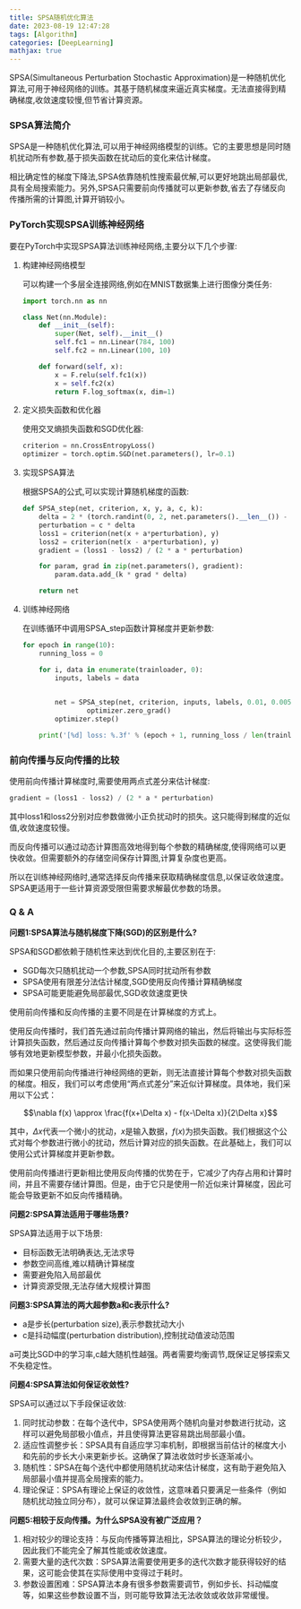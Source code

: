 ```yaml
---
title: SPSA随机优化算法
date: 2023-08-19 12:47:28
tags: [Algorithm]
categories: [DeepLearning]
mathjax: true
---
```


SPSA(Simultaneous Perturbation Stochastic Approximation)是一种随机优化算法,可用于神经网络的训练。其基于随机梯度来逼近真实梯度。无法直接得到精确梯度,收敛速度较慢,但节省计算资源。

<!-- more -->

### SPSA算法简介

SPSA是一种随机优化算法,可以用于神经网络模型的训练。它的主要思想是同时随机扰动所有参数,基于损失函数在扰动后的变化来估计梯度。

相比确定性的梯度下降法,SPSA依靠随机性搜索最优解,可以更好地跳出局部最优,具有全局搜索能力。另外,SPSA只需要前向传播就可以更新参数,省去了存储反向传播所需的计算图,计算开销较小。

### PyTorch实现SPSA训练神经网络

要在PyTorch中实现SPSA算法训练神经网络,主要分以下几个步骤:

1. 构建神经网络模型
   
    可以构建一个多层全连接网络,例如在MNIST数据集上进行图像分类任务:
    
    ```python
    import torch.nn as nn
    
    class Net(nn.Module):
        def __init__(self):
            super(Net, self).__init__()
            self.fc1 = nn.Linear(784, 100)
            self.fc2 = nn.Linear(100, 10)
    
        def forward(self, x):
            x = F.relu(self.fc1(x))
            x = self.fc2(x)
            return F.log_softmax(x, dim=1)
    
    ```
    
2. 定义损失函数和优化器
   
    使用交叉熵损失函数和SGD优化器:
    
    ```python
    criterion = nn.CrossEntropyLoss()
    optimizer = torch.optim.SGD(net.parameters(), lr=0.1)
    ```
    
3. 实现SPSA算法
   
    根据SPSA的公式,可以实现计算随机梯度的函数:
    
    ```python
    def SPSA_step(net, criterion, x, y, a, c, k):
        delta = 2 * (torch.randint(0, 2, net.parameters().__len__()) - 0.5)
        perturbation = c * delta
        loss1 = criterion(net(x + a*perturbation), y)
        loss2 = criterion(net(x - a*perturbation), y)
        gradient = (loss1 - loss2) / (2 * a * perturbation)
    
        for param, grad in zip(net.parameters(), gradient):
            param.data.add_(k * grad * delta)
    
        return net
    ```
    
4. 训练神经网络
   
    在训练循环中调用SPSA_step函数计算梯度并更新参数:
    
    ```python
    for epoch in range(10):
        running_loss = 0
    
        for i, data in enumerate(trainloader, 0):
            inputs, labels = data
            
    
            net = SPSA_step(net, criterion, inputs, labels, 0.01, 0.005, 0.01)
    				optimizer.zero_grad()
            optimizer.step()
    
        print('[%d] loss: %.3f' % (epoch + 1, running_loss / len(trainloader)))
    
    ```
    

### 前向传播与反向传播的比较

使用前向传播计算梯度时,需要使用两点式差分来估计梯度:

```python
gradient = (loss1 - loss2) / (2 * a * perturbation)
```

其中loss1和loss2分别对应参数做微小正负扰动时的损失。这只能得到梯度的近似值,收敛速度较慢。

而反向传播可以通过动态计算图高效地得到每个参数的精确梯度,使得网络可以更快收敛。但需要额外的存储空间保存计算图,计算复杂度也更高。

所以在训练神经网络时,通常选择反向传播来获取精确梯度信息,以保证收敛速度。SPSA更适用于一些计算资源受限但需要求解最优参数的场景。

### Q & A

**问题1:SPSA算法与随机梯度下降(SGD)的区别是什么?**

SPSA和SGD都依赖于随机性来达到优化目的,主要区别在于:

- SGD每次只随机扰动一个参数,SPSA同时扰动所有参数
- SPSA使用有限差分法估计梯度,SGD使用反向传播计算精确梯度
- SPSA可能更能避免局部最优,SGD收敛速度更快

使用前向传播和反向传播的主要不同是在计算梯度的方式上。

使用反向传播时，我们首先通过前向传播计算网络的输出，然后将输出与实际标签计算损失函数，然后通过反向传播计算每个参数对损失函数的梯度。这使得我们能够有效地更新模型参数，并最小化损失函数。

而如果只使用前向传播进行神经网络的更新，则无法直接计算每个参数对损失函数的梯度。相反，我们可以考虑使用“两点式差分”来近似计算梯度。具体地，我们采用以下公式：

$$\nabla f(x) \approx \frac{f(x+\Delta x) - f(x-\Delta x)}{2\Delta x}$$

其中，$\Delta x$代表一个微小的扰动，$x$是输入数据，$f(x)$为损失函数。我们根据这个公式对每个参数进行微小的扰动，然后计算对应的损失函数。在此基础上，我们可以使用公式计算梯度并更新参数。

使用前向传播进行更新相比使用反向传播的优势在于，它减少了内存占用和计算时间，并且不需要存储计算图。但是，由于它只是使用一阶近似来计算梯度，因此可能会导致更新不如反向传播精确。

**问题2:SPSA算法适用于哪些场景?**

SPSA算法适用于以下场景:

- 目标函数无法明确表达,无法求导
- 参数空间高维,难以精确计算梯度
- 需要避免陷入局部最优
- 计算资源受限,无法存储大规模计算图

**问题3:SPSA算法的两大超参数a和c表示什么?**

- a是步长(perturbation size),表示参数扰动大小
- c是抖动幅度(perturbation distribution),控制扰动值波动范围

a可类比SGD中的学习率,c越大随机性越强。两者需要均衡调节,既保证足够探索又不失稳定性。

**问题4:SPSA算法如何保证收敛性?**

SPSA可以通过以下手段保证收敛:

1. 同时扰动参数：在每个迭代中，SPSA使用两个随机向量对参数进行扰动，这样可以避免局部极小值点，并且使得算法更容易跳出局部最小值。
2. 适应性调整步长：SPSA具有自适应学习率机制，即根据当前估计的梯度大小和先前的步长大小来更新步长。这确保了算法收敛时步长逐渐减小。
3. 随机性：SPSA在每个迭代中都使用随机扰动来估计梯度，这有助于避免陷入局部最小值并提高全局搜索的能力。
4. 理论保证：SPSA有理论上保证的收敛性，这意味着只要满足一些条件（例如随机扰动独立同分布），就可以保证算法最终会收敛到正确的解。

**问题5:相较于反向传播。为什么SPSA没有被广泛应用？**

1. 相对较少的理论支持：与反向传播等算法相比，SPSA算法的理论分析较少，因此我们不能完全了解其性能或收敛速度。
2. 需要大量的迭代次数：SPSA算法需要使用更多的迭代次数才能获得较好的结果，这可能会使其在实际使用中变得过于耗时。
3. 参数设置困难：SPSA算法本身有很多参数需要调节，例如步长、抖动幅度等，如果这些参数设置不当，则可能导致算法无法收敛或收敛非常缓慢。